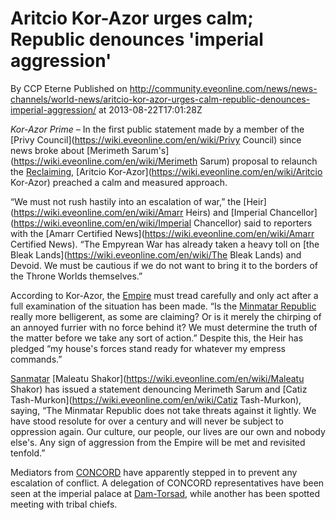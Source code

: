 # Aritcio Kor-Azor urges calm; Republic denounces 'imperial aggression'
By CCP Eterne
Published on http://community.eveonline.com/news/news-channels/world-news/aritcio-kor-azor-urges-calm-republic-denounces-imperial-aggression/ at 2013-08-22T17:01:28Z

_Kor-Azor Prime –_ In the first public statement made by a member of the [Privy Council](https://wiki.eveonline.com/en/wiki/Privy Council) since news broke about [Merimeth Sarum's](https://wiki.eveonline.com/en/wiki/Merimeth Sarum) proposal to relaunch the [Reclaiming](https://wiki.eveonline.com/en/wiki/Reclaiming), [Aritcio Kor-Azor](https://wiki.eveonline.com/en/wiki/Aritcio Kor-Azor) preached a calm and measured approach.

“We must not rush hastily into an escalation of war,” the [Heir](https://wiki.eveonline.com/en/wiki/Amarr Heirs) and [Imperial Chancellor](https://wiki.eveonline.com/en/wiki/Imperial Chancellor) said to reporters with the [Amarr Certified News](https://wiki.eveonline.com/en/wiki/Amarr Certified News). “The Empyrean War has already taken a heavy toll on [the Bleak Lands](https://wiki.eveonline.com/en/wiki/The Bleak Lands) and Devoid. We must be cautious if we do not want to bring it to the borders of the Throne Worlds themselves.”

According to Kor-Azor, the [Empire](https://wiki.eveonline.com/en/wiki/Amarr) must tread carefully and only act after a full examination of the situation has been made. “Is the [Minmatar Republic](https://wiki.eveonline.com/en/wiki/Minmatar) really more belligerent, as some are claiming? Or is it merely the chirping of an annoyed furrier with no force behind it? We must determine the truth of the matter before we take any sort of action.” Despite this, the Heir has pledged “my house's forces stand ready for whatever my empress commands.”

[Sanmatar](https://wiki.eveonline.com/en/wiki/Sanmatar) [Maleatu Shakor](https://wiki.eveonline.com/en/wiki/Maleatu Shakor) has issued a statement denouncing Merimeth Sarum and [Catiz Tash-Murkon](https://wiki.eveonline.com/en/wiki/Catiz Tash-Murkon), saying, “The Minmatar Republic does not take threats against it lightly. We have stood resolute for over a century and will never be subject to oppression again. Our culture, our people, our lives are our own and nobody else's. Any sign of aggression from the Empire will be met and revisited tenfold.”

Mediators from [CONCORD](https://wiki.eveonline.com/en/wiki/CONCORD) have apparently stepped in to prevent any escalation of conflict. A delegation of CONCORD representatives have been seen at the imperial palace at [Dam-Torsad](https://wiki.eveonline.com/en/wiki/Dam-Torsad), while another has been spotted meeting with tribal chiefs.

